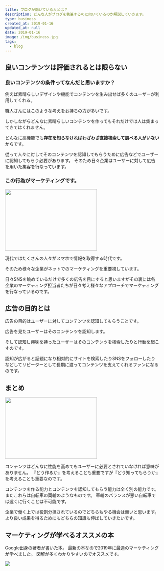```yaml
---
title: ブログが向いている人とは？
description: どんな人がブログを執筆するのに向いているのか解説していきます。
type: business
created_at: 2019-01-16
updated_at: null
date: 2019-01-16
image: /img/business.jpg
tags:
  - blog
---
```


<h2>良いコンテンツは評価されるとは限らない</h2>

<h3>良いコンテンツの条件ってなんだと思いますか？</h3>

例えば素晴らしいデザインや機能でコンテンツを生み出せば多くのユーザーが利用してくれる。

職人さんにはこのような考えをお持ちの方が多いです。

しかしながらどんなに素晴らしいコンテンツを作ってもそれだけでは人は集まってきてはくれません。

どんなに高機能でも<strong>存在を知らなければわざわざ直接検索して調べる人がいない</strong>からです。

従って人々に対してそのコンテンツを認知してもらうために広告などでユーザーに認知してもらう必要があります。
そのため日々企業はユーザーに対して広告を用いた集客を行なっています。

<h3>この行為がマーケティングです。</h3>

<img class="alignnone size-medium wp-image-576" src="https://genki-techblog.com/wp-content/uploads/2019/02/9dcd781c8de0bdb91a10c941ab0d6999-300x200.jpg" alt="" width="300" height="200" />

現代ではたくさんの人々がスマホで情報を取得する時代です。

そのため様々な企業がネットでのマーケティングを重要視しています。

日々SNSを眺めているだけで多くの広告を目にすると思いますがその裏には各企業のマーケティング担当者たちが日々考え様々なアプローチでマーケティングを行なっているのです。

<h2>広告の目的とは</h2>

広告の目的はユーザーに対してコンテンツを認知してもらうことです。

広告を見たユーザーはそのコンテンツを認知します。

そして認知し興味を持ったユーザーはそのコンテンツを検索したりと行動を起こすのです。

認知が広がると話題になり相対的にサイトを検索したりSNSをフォローしたりなどしてリピーターとして長期に渡ってコンテンツを支えてくれるファンになるのです。

## まとめ

<img class="alignnone size-medium wp-image-575" src="https://genki-techblog.com/wp-content/uploads/2019/02/ed788d7992b6011391143f7d3a066393-300x200.jpg" alt="" width="300" height="200" />

コンテンツはどんなに性能を高めてもユーザーに必要とされていなければ意味がありません。
『どう作るか』を考えることも重要ですが『どう知ってもらうか』を考えることも重要なのです。

コンテンツを作る能力とコンテンツを認知してもらう能力は全く別の能力です。
またこれらは自転車の両輪のようなものです。
車輪のバランスが悪い自転車では遠くに行くことは不可能です。

企業で働く上では役割分担されているのでどちらもやる機会は無いと思います。
より良い成果を得るためにもどちらの知識も伸ばしていきたいです。

<h2>マーケティングが学べるオススメの本</h2>

Google出身の著者が書いた本。
最新の本なので2019年に最適のマーケティングが学べました。
図解が多くわかりやすいのでオススメです。


<a href="https://www.amazon.co.jp/gp/product/B07H5H3R31/ref=as_li_tl?ie=UTF8&amp;camp=247&amp;creative=1211&amp;creativeASIN=B07H5H3R31&amp;linkCode=as2&amp;tag=genki001-22&amp;linkId=f4106ab00a4e3456f1fdce613db9a5d6" target="_blank" rel="noopener"><img src="//ws-fe.amazon-adsystem.com/widgets/q?_encoding=UTF8&amp;MarketPlace=JP&amp;ASIN=B07H5H3R31&amp;ServiceVersion=20070822&amp;ID=AsinImage&amp;WS=1&amp;Format=_SL250_&amp;tag=genki001-22" border="0" /></a><img style="border: none !important; margin: 0px !important;" src="//ir-jp.amazon-adsystem.com/e/ir?t=genki001-22&amp;l=am2&amp;o=9&amp;a=B07H5H3R31" alt="" width="1" height="1" border="0" />